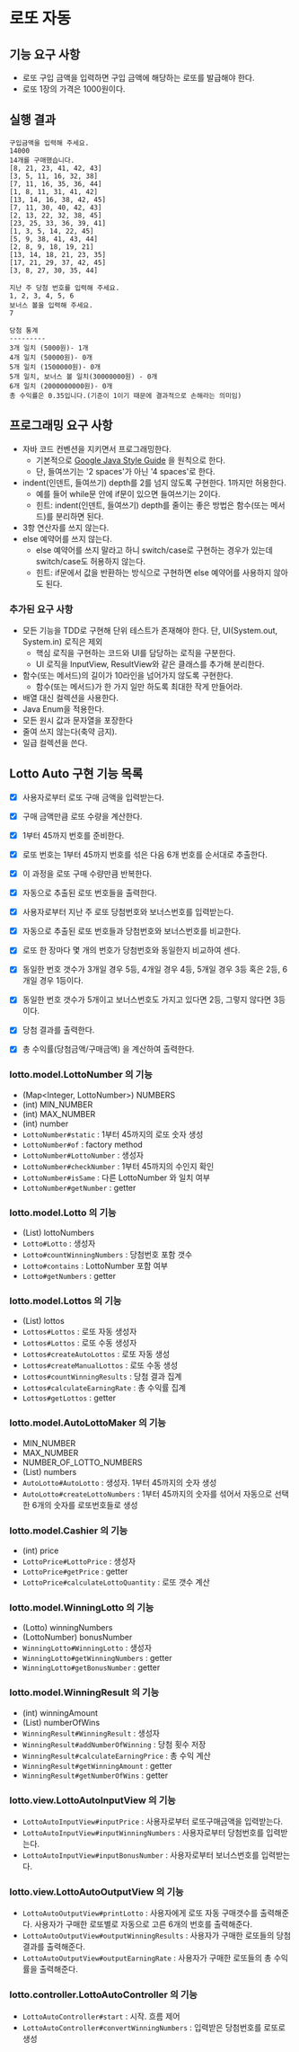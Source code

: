 # 로또 자동

## 기능 요구 사항
- 로또 구입 금액을 입력하면 구입 금액에 해당하는 로또를 발급해야 한다.
- 로또 1장의 가격은 1000원이다.

## 실행 결과
```
구입금액을 입력해 주세요.
14000
14개를 구매했습니다.
[8, 21, 23, 41, 42, 43]
[3, 5, 11, 16, 32, 38]
[7, 11, 16, 35, 36, 44]
[1, 8, 11, 31, 41, 42]
[13, 14, 16, 38, 42, 45]
[7, 11, 30, 40, 42, 43]
[2, 13, 22, 32, 38, 45]
[23, 25, 33, 36, 39, 41]
[1, 3, 5, 14, 22, 45]
[5, 9, 38, 41, 43, 44]
[2, 8, 9, 18, 19, 21]
[13, 14, 18, 21, 23, 35]
[17, 21, 29, 37, 42, 45]
[3, 8, 27, 30, 35, 44]

지난 주 당첨 번호를 입력해 주세요.
1, 2, 3, 4, 5, 6
보너스 볼을 입력해 주세요.
7

당첨 통계
---------
3개 일치 (5000원)- 1개
4개 일치 (50000원)- 0개
5개 일치 (1500000원)- 0개
5개 일치, 보너스 볼 일치(30000000원) - 0개
6개 일치 (2000000000원)- 0개
총 수익률은 0.35입니다.(기준이 1이기 때문에 결과적으로 손해라는 의미임)
```

## 프로그래밍 요구 사항
- 자바 코드 컨벤션을 지키면서 프로그래밍한다.
    - 기본적으로 [Google Java Style Guide](https://google.github.io/styleguide/javaguide.html) 을 원칙으로 한다.
    - 단, 들여쓰기는 '2 spaces'가 아닌 '4 spaces'로 한다.
- indent(인덴트, 들여쓰기) depth를 2를 넘지 않도록 구현한다. 1까지만 허용한다.
    - 예를 들어 while문 안에 if문이 있으면 들여쓰기는 2이다.
    - 힌트: indent(인덴트, 들여쓰기) depth를 줄이는 좋은 방법은 함수(또는 메서드)를 분리하면 된다.
- 3항 연산자를 쓰지 않는다.
- else 예약어를 쓰지 않는다.
    - else 예약어를 쓰지 말라고 하니 switch/case로 구현하는 경우가 있는데 switch/case도 허용하지 않는다.
    - 힌트: if문에서 값을 반환하는 방식으로 구현하면 else 예약어를 사용하지 않아도 된다.

### 추가된 요구 사항
- 모든 기능을 TDD로 구현해 단위 테스트가 존재해야 한다. 단, UI(System.out, System.in) 로직은 제외
    - 핵심 로직을 구현하는 코드와 UI를 담당하는 로직을 구분한다.
    - UI 로직을 InputView, ResultView와 같은 클래스를 추가해 분리한다.
- 함수(또는 메서드)의 길이가 10라인을 넘어가지 않도록 구현한다.
    - 함수(또는 메서드)가 한 가지 일만 하도록 최대한 작게 만들어라.
- 배열 대신 컬렉션을 사용한다.
- Java Enum을 적용한다.
- 모든 원시 값과 문자열을 포장한다
- 줄여 쓰지 않는다(축약 금지).
- 일급 컬렉션을 쓴다.

## Lotto Auto 구현 기능 목록
- [x] 사용자로부터 로또 구매 금액을 입력받는다.
- [x] 구매 금액만큼 로또 수량을 계산한다.
- [x] 1부터 45까지 번호를 준비한다.
- [x] 로또 번호는 1부터 45까지 번호를 섞은 다음 6개 번호를 순서대로 추출한다.
- [x] 이 과정을 로또 구매 수량만큼 반복한다.
- [x] 자동으로 추출된 로또 번호들을 출력한다.

- [x] 사용자로부터 지난 주 로또 당첨번호와 보너스번호를 입력받는다.
- [x] 자동으로 추출된 로또 번호들과 당첨번호와 보너스번호를 비교한다.
- [x] 로또 한 장마다 몇 개의 번호가 당첨번호와 동일한지 비교하여 센다.
- [x] 동일한 번호 갯수가 3개일 경우 5등, 4개일 경우 4등, 5개일 경우 3등 혹은 2등, 6개일 경우 1등이다.
- [x] 동일한 번호 갯수가 5개이고 보너스번호도 가지고 있다면 2등, 그렇지 않다면 3등이다.
- [x] 당첨 결과를 출력한다.
- [x] 총 수익률(당첨금액/구매금액) 을 계산하여 출력한다.

### lotto.model.LottoNumber 의 기능
- (Map<Integer, LottoNumber>) NUMBERS
- (int) MIN_NUMBER
- (int) MAX_NUMBER  
- (int) number
- `LottoNumber#static` : 1부터 45까지의 로또 숫자 생성
- `LottoNumber#of` : factory method  
- `LottoNumber#LottoNumber` : 생성자
- `LottoNumber#checkNumber` : 1부터 45까지의 수인지 확인
- `LottoNumber#isSame` : 다른 LottoNumber 와 일치 여부
- `LottoNumber#getNumber` : getter

### lotto.model.Lotto 의 기능
- (List<LottoNumber>) lottoNumbers
- `Lotto#Lotto` : 생성자
- `Lotto#countWinningNumbers` : 당첨번호 포함 갯수
- `Lotto#contains` : LottoNumber 포함 여부
- `Lotto#getNumbers` : getter

### lotto.model.Lottos 의 기능
- (List<Lotto>) lottos
- `Lottos#Lottos` : 로또 자동 생성자
- `Lottos#Lottos` : 로또 수동 생성자
- `Lottos#createAutoLottos` : 로또 자동 생성
- `Lottos#createManualLottos` : 로또 수동 생성
- `Lottos#countWinningResults` : 당첨 결과 집계
- `Lottos#calculateEarningRate` : 총 수익률 집계
- `Lottos#getLottos` : getter

### lotto.model.AutoLottoMaker 의 기능
- MIN_NUMBER
- MAX_NUMBER
- NUMBER_OF_LOTTO_NUMBERS
- (List<Integer>) numbers  
- `AutoLotto#AutoLotto` : 생성자. 1부터 45까지의 숫자 생성
- `AutoLotto#createLottoNumbers` : 1부터 45까지의 숫자를 섞어서 자동으로 선택한 6개의 숫자를 로또번호들로 생성

### lotto.model.Cashier 의 기능
- (int) price 
- `LottoPrice#LottoPrice` : 생성자
- `LottoPrice#getPrice` : getter
- `LottoPrice#calculateLottoQuantity` : 로또 갯수 계산

### lotto.model.WinningLotto 의 기능
- (Lotto) winningNumbers
- (LottoNumber) bonusNumber
- `WinningLotto#WinningLotto` : 생성자
- `WinningLotto#getWinningNumbers` : getter
- `WinningLotto#getBonusNumber` : getter

### lotto.model.WinningResult 의 기능
- (int) winningAmount
- (List<Integer>) numberOfWins
- `WinningResult#WinningResult` : 생성자
- `WinningResult#addNumberOfWinning` : 당첨 횟수 저장
- `WinningResult#calculateEarningPrice` : 총 수익 계산
- `WinningResult#getWinningAmount` : getter
- `WinningResult#getNumberOfWins` : getter

### lotto.view.LottoAutoInputView 의 기능
- `LottoAutoInputView#inputPrice` : 사용자로부터 로또구매금액을 입력받는다.
- `LottoAutoInputView#inputWinningNumbers` : 사용자로부터 당첨번호를 입력받는다.
- `LottoAutoInputView#inputBonusNumber` : 사용자로부터 보너스번호를 입력받는다.

### lotto.view.LottoAutoOutputView 의 기능
- `LottoAutoOutputView#printLotto` : 사용자에게 로또 자동 구매갯수를 출력해준다. 사용자가 구매한 로또별로 자동으로 고른 6개의 번호를 출력해준다.
- `LottoAutoOutputView#outputWinningResults` : 사용자가 구매한 로또들의 당첨 결과를 출력해준다.
- `LottoAutoOutputView#outputEarningRate` : 사용자가 구매한 로또들의 총 수익률을 출력해준다.

### lotto.controller.LottoAutoController 의 기능
- `LottoAutoController#start` : 시작. 흐름 제어
- `LottoAutoController#convertWinningNumbers` : 입력받은 당첨번호를 로또로 생성
